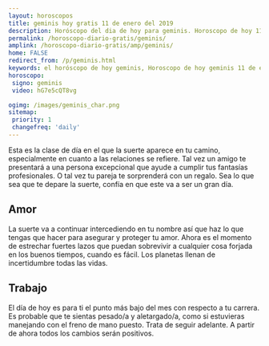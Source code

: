 ```yaml
---
layout: horoscopos
title: geminis hoy gratis 11 de enero del 2019 
description: Horóscopo del dia de hoy para geminis. Horoscopo de hoy 11 de enero del 2019. Las predicciones de amor, trabajo, vida personal gratis.
permalink: /horoscopo-diario-gratis/geminis/
amplink: /horoscopo-diario-gratis/amp/geminis/
home: FALSE
redirect_from: /p/geminis.html
keywords: el horóscopo de hoy geminis, Horoscopo de hoy geminis 11 de enero del 2019,horóscopo del día,horoscopo del dia de hoy,horoscopo de hoy,horoscopo de hoy geminis,geminis hoy,signos zodiacales,horóscopo de hoy,horoscopos de hoy,horoscopo geminis hoy,horoscopo de geminis de hoy,horóscopo de hoy geminis,horoscopos,geminis de hoy,los horoscopos de hoy,geminis de hoy,geminis 11 de enero del 2019,signos zodiacales 2019, el horoscopo de hoy
horoscopo:
 signo: geminis
 video: hG7e5cQT8vg

ogimg: /images/geminis_char.png
sitemap:
 priority: 1
 changefreq: 'daily'
---
```



Esta es la clase de día en el que la suerte aparece en tu camino, especialmente en cuanto a las relaciones se refiere. Tal vez un amigo te presentará a una persona excepcional que ayude a cumplir tus fantasías profesionales. O tal vez tu pareja te sorprenderá con un regalo. Sea lo que sea que te depare la suerte, confía en que este va a ser un gran día.

## Amor

La suerte va a continuar intercediendo en tu nombre así que haz lo que tengas que hacer para asegurar y proteger tu amor. Ahora es el momento de estrechar fuertes lazos que puedan sobrevivir a cualquier cosa forjada en los buenos tiempos, cuando es fácil. Los planetas llenan de incertidumbre todas las vidas.

## Trabajo

El día de hoy es para ti el punto más bajo del mes con respecto a tu carrera. Es probable que te sientas pesado/a y aletargado/a, como si estuvieras manejando con el freno de mano puesto. Trata de seguir adelante. A partir de ahora todos los cambios serán positivos.